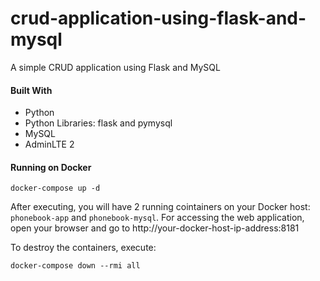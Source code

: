# crud-application-using-flask-and-mysql
A simple CRUD application using Flask and MySQL

#### Built With

* Python
* Python Libraries: flask and pymysql
* MySQL
* AdminLTE 2

#### Running on Docker

```
docker-compose up -d
```

After executing, you will have 2 running cointainers on your Docker host: `phonebook-app` and `phonebook-mysql`. For accessing the web application, open your browser and go to http://your-docker-host-ip-address:8181

To destroy the containers, execute:

```
docker-compose down --rmi all
```